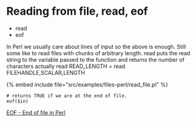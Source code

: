 # Reading from file, read, eof

* read
* eof


In Perl we usually care about lines of input so the above is enough.
Still some like to read files with chunks of arbitrary length.
read puts the read string to the variable passed to the function and
returns the number of characters actually read
READ_LENGTH = read FILEHANDLE,SCALAR,LENGTH


{% embed include file="src/examples/files-perl/read_file.pl" %}

```
# returns TRUE if we are at the end of file.
eof($in)
```

[EOF - End of file in Perl](https://perlmaven.com/end-of-file-in-perl)




